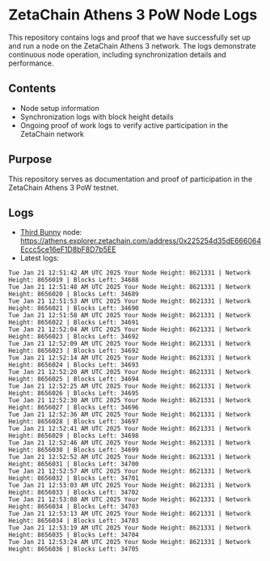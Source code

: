 # ZetaChain Athens 3 PoW Node Logs
This repository contains logs and proof that we have successfully set up and run a node on the ZetaChain Athens 3 network. The logs demonstrate continuous node operation, including synchronization details and performance.

## Contents
- Node setup information
- Synchronization logs with block height details
- Ongoing proof of work logs to verify active participation in the ZetaChain network

## Purpose
This repository serves as documentation and proof of participation in the ZetaChain Athens 3 PoW testnet.

## Logs

- [Third Bunny](https://thirdbunny.xyz/) node: https://athens.explorer.zetachain.com/address/0x225254d35dE666064Eccc5ce16eF1D8bF8D7b5EE
- Latest logs:
```
Tue Jan 21 12:51:42 AM UTC 2025 Your Node Height: 8621331 | Network Height: 8656019 | Blocks Left: 34688
Tue Jan 21 12:51:48 AM UTC 2025 Your Node Height: 8621331 | Network Height: 8656020 | Blocks Left: 34689
Tue Jan 21 12:51:53 AM UTC 2025 Your Node Height: 8621331 | Network Height: 8656021 | Blocks Left: 34690
Tue Jan 21 12:51:58 AM UTC 2025 Your Node Height: 8621331 | Network Height: 8656022 | Blocks Left: 34691
Tue Jan 21 12:52:04 AM UTC 2025 Your Node Height: 8621331 | Network Height: 8656023 | Blocks Left: 34692
Tue Jan 21 12:52:09 AM UTC 2025 Your Node Height: 8621331 | Network Height: 8656023 | Blocks Left: 34692
Tue Jan 21 12:52:14 AM UTC 2025 Your Node Height: 8621331 | Network Height: 8656024 | Blocks Left: 34693
Tue Jan 21 12:52:20 AM UTC 2025 Your Node Height: 8621331 | Network Height: 8656025 | Blocks Left: 34694
Tue Jan 21 12:52:25 AM UTC 2025 Your Node Height: 8621331 | Network Height: 8656026 | Blocks Left: 34695
Tue Jan 21 12:52:30 AM UTC 2025 Your Node Height: 8621331 | Network Height: 8656027 | Blocks Left: 34696
Tue Jan 21 12:52:36 AM UTC 2025 Your Node Height: 8621331 | Network Height: 8656028 | Blocks Left: 34697
Tue Jan 21 12:52:41 AM UTC 2025 Your Node Height: 8621331 | Network Height: 8656029 | Blocks Left: 34698
Tue Jan 21 12:52:46 AM UTC 2025 Your Node Height: 8621331 | Network Height: 8656030 | Blocks Left: 34699
Tue Jan 21 12:52:52 AM UTC 2025 Your Node Height: 8621331 | Network Height: 8656031 | Blocks Left: 34700
Tue Jan 21 12:52:57 AM UTC 2025 Your Node Height: 8621331 | Network Height: 8656032 | Blocks Left: 34701
Tue Jan 21 12:53:03 AM UTC 2025 Your Node Height: 8621331 | Network Height: 8656033 | Blocks Left: 34702
Tue Jan 21 12:53:08 AM UTC 2025 Your Node Height: 8621331 | Network Height: 8656034 | Blocks Left: 34703
Tue Jan 21 12:53:13 AM UTC 2025 Your Node Height: 8621331 | Network Height: 8656034 | Blocks Left: 34703
Tue Jan 21 12:53:19 AM UTC 2025 Your Node Height: 8621331 | Network Height: 8656035 | Blocks Left: 34704
Tue Jan 21 12:53:24 AM UTC 2025 Your Node Height: 8621331 | Network Height: 8656036 | Blocks Left: 34705
```
